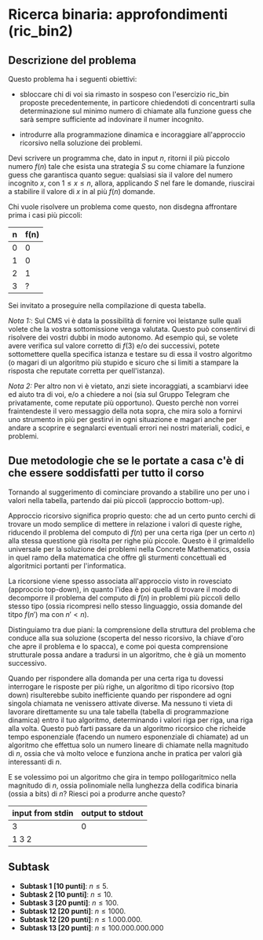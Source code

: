 # Ricerca binaria: approfondimenti (ric_bin2)

## Descrizione del problema

Questo problema ha i seguenti obiettivi:

* sbloccare chi di voi sia rimasto in sospeso con l'esercizio ric_bin proposte precedentemente, in particore chiedendoti di concentrarti sulla determinazione sul minimo numero di chiamate alla funzione guess che sarà sempre sufficiente ad indovinare il numer incognito.

* introdurre alla programmazione dinamica e incoraggiare all'approccio ricorsivo nella soluzione dei problemi.

Devi scrivere un programma che, dato in input $n$,
ritorni il più piccolo numero $f(n)$ tale che esista
una strategia $S$ su come chiamare la funzione guess
che garantisca quanto segue:
qualsiasi sia il valore del numero incognito $x$, con $1\leq x \leq n$, allora, applicando $S$ nel fare le domande, riuscirai a stabilire il valore di $x$ in al più $f(n)$ domande.

Chi vuole risolvere un problema come questo, non disdegna affrontare prima i casi più piccoli:

| n | f(n) |
|---|---|
| 0  | 0 |
| 1  | 0 |
| 2  | 1 |
| 3  | ? |

Sei invitato a proseguire nella compilazione di questa tabella.

*Nota 1:*: Sul CMS vi è data la possibilità di fornire voi leistanze sulle quali volete che la vostra sottomissione venga valutata. Questo può consentirvi di risolvere dei vostri dubbi in modo autonomo. Ad esempio quì, se volete avere verifica sul valore corretto di $f(3)$ e/o dei successivi, potete sottomettere quella specifica istanza e testare su di essa il vostro algoritmo (o magari di un algoritmo più stupido e sicuro che si limiti a stampare la risposta che reputate corretta per quell'istanza).

*Nota 2:* Per altro non vi è vietato, anzi siete incoraggiati, a scambiarvi idee ed aiuto tra di voi, e/o a chiedere a noi (sia  sul Gruppo Telegram che privatamente, come reputate più opportuno). Questo perchè non vorrei fraintendeste il vero messaggio della nota sopra, che mira solo a fornirvi uno strumento in più per gestirvi in ogni situazione e magari anche per andare a scoprire e segnalarci eventuali errori nei nostri materiali, codici, e problemi.

## Due metodologie che se le portate a casa c'è di che essere soddisfatti per tutto il corso

Tornando al suggerimento di cominciare provando a stabilire uno per uno i valori nella tabella, partendo dai più piccoli (approccio bottom-up).

Approccio ricorsivo significa proprio questo: che ad un certo punto cerchi di trovare un modo semplice di mettere in relazione i valori di queste righe, riducendo il problema del computo di $f(n)$ per una certa riga (per un certo $n$) alla stessa questione già risolta per righe più piccole.
Questo è il grimaldello universale per la soluzione dei problemi nella Concrete Mathematics, ossia in quel ramo della matematica che offre gli sturmenti concettuali ed algoritmici portanti per l'informatica.

La ricorsione viene spesso associata all'approccio visto in rovesciato (approccio top-down), in quanto l'idea è poi quella di trovare il modo di decomporre il problema del computo di $f(n)$ in problemi più piccoli dello stesso tipo (ossia ricompresi nello stesso linguaggio, ossia domande del titpo $f(n')$ ma con $n' < n$).

Distinguiamo tra due piani: la comprensione della struttura del problema che conduce alla sua soluzione (scoperta del nesso ricorsivo, la chiave d'oro che apre il problema e lo spacca), e come poi questa comprensione strutturale possa andare a tradursi in un algoritmo, che è già un momento successivo.

Quando per rispondere alla domanda per una certa riga tu dovessi interrogare le risposte per più righe, un algoritmo di tipo ricorsivo (top down) risulterebbe subito inefficiente quando per rispondere ad ogni singola chiamata ne venissero attivate diverse.
Ma nessuno ti vieta di lavorare direttamente su una tale tabella (tabella di programmazione dinamica) entro il tuo algoritmo, determinando i valori riga per riga, una riga alla volta. Questo può farti passare da un algoritmo ricorsico che richeide tempo esponenziale (facendo un numero esponenziale di chiamate) ad un algoritmo che effettua solo un numero lineare di chiamate nella magnitudo di $n$, ossia che và molto veloce e funziona anche in pratica per valori già interessanti di $n$.

E se volessimo poi un algoritmo che gira in tempo polilogaritmico nella magnitudo di $n$, ossia polinomiale nella lunghezza della codifica binaria (ossia a bits) di $n$?
Riesci poi a produrre anche questo?




|input from stdin | output to stdout |
|---|---|
|3  | 0 |
|1 3 2 | |



## Subtask
- **Subtask 1 [10 punti]**: $n \leq 5$.
- **Subtask 2 [10 punti]**: $n \leq 10$.
- **Subtask 3 [20 punti]**: $n \leq 100$.
- **Subtask 12 [20 punti]**: $n \leq 1000$.
- **Subtask 12 [20 punti]**: $n \leq 1.000.000$.
- **Subtask 13 [20 punti]**: $n \leq 100.000.000.000$
